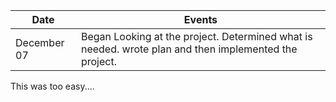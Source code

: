 
| Date        | Events
|-------------|--------------------
| December 07 | Began Looking at the project. Determined what is needed. wrote plan and then implemented the project.
This was too easy....

